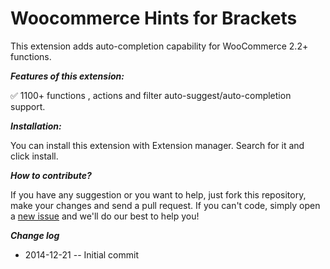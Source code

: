 Woocommerce Hints for Brackets
==============================

This extension adds auto-completion capability for WooCommerce 2.2+ functions.

***Features of this extension:***


✅ 1100+ functions , actions and filter auto-suggest/auto-completion support.


***Installation:***


You can install this extension with Extension manager. Search for it and click install.

***How to contribute?*** 


If you have any suggestion or you want to help, just fork this repository, make your changes and send a pull request.
If you can't code, simply open a [new issue](https://github.com/monirulalom/woocommerce-hints-for-brackets/issues) and we'll do our best to help you!


***Change log***

* 2014-12-21 -- Initial commit

